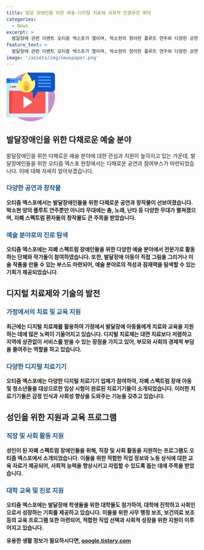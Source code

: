 ```yaml
---
title: 발달 장애인을 위한 예술·디지털 치료제 사회적 인클루전 확대
categories:
  - News
excerpt: >
  발달장애 관련 이벤트 오티즘 엑스포가 열리며, 박소현의 청아한 플루트 연주와 다양한 공연이 눈길을 끔. 발달장애 예술가들의 창작물과 현장에서의 삶, 발전한 디지털 치료기기 소개까지. 발달장애 사회에서의 예술 활동, 대학교 적응 프로그램과 발달장애인을 위한 직업교육 등을 통해 사회통합과 자립을 이끌어내는 이목 집중 주제의 이벤트.
feature_text: >
  발달장애 관련 이벤트 오티즘 엑스포가 열리며, 박소현의 청아한 플루트 연주와 다양한 공연이 눈길을 끔. 발달장애 예술가들의 창작물과 현장에서의 삶, 발전한 디지털 치료기기 소개까지. 발달장애 사회에서의 예술 활동, 대학교 적응 프로그램과 발달장애인을 위한 직업교육 등을 통해 사회통합과 자립을 이끌어내는 이목 집중 주제의 이벤트.
image: '/assets/img/newspaper.png'
---
```


<p><img src="/assets/img/news.png" alt="rentncar 속보" /></p>

<h2 data-ke-size="size26">발달장애인을 위한 다채로운 예술 분야</h2>

<p data-ke-size="size16">발달장애인을 위한 다채로운 예술 분야에 대한 관심과 지원이 높아지고 있는 가운데, 발달장애인들을 위한 오티즘 엑스포 현장에서는 다채로운 공연과 참여부스가 마련되었습니다. 이에 대해 자세히 알아보겠습니다.</p>

<h3><b><span style="color: #1a5490;">다양한 공연과 창작물</span><b></h3>

<p data-ke-size="size16">오티즘 엑스포에서는 발달장애인들을 위한 다채로운 공연과 창작물이 선보여졌습니다. 박소현 양의 플루트 연주뿐만 아니라 무대에는 춤, 노래, 난타 등 다양한 무대가 펼쳐졌으며, 자폐 스펙트럼 환자들의 창작물도 큰 주목을 받았습니다.</p>

<h3><b><span style="color: #1a5490;">예술 분야로의 진로 탐색</span><b></h3>

<p data-ke-size="size16">오티즘 엑스포에는 자폐 스펙트럼 장애인들을 위한 다양한 예술 분야에서 전문가로 활동하는 단체와 작가들이 참여하였습니다. 또한, 발달장애 아동이 직접 그림을 그리거나 미술 작품을 만들 수 있는 부스도 마련되어, 예술 분야로의 적성과 잠재력을 탐색할 수 있는 기회가 제공되었습니다.</p>

<h2 data-ke-size="size26">디지털 치료제와 기술의 발전</h2>

<h3><b><span style="color: #1a5490;">가정에서의 치료 및 교육 지원</span><b></h3>

<p data-ke-size="size16">최근에는 디지털 치료제를 활용하여 가정에서 발달장애 아동들에게 치료와 교육을 지원하는 데에 많은 노력이 기울어지고 있습니다. 디지털 치료제는 대면 치료보다 저렴하고 지역에 상관없이 서비스를 받을 수 있는 장점을 가지고 있어, 부모와 사회의 경제적 부담을 줄여주는 역할을 하고 있습니다.</p>

<h3><b><span style="color: #1a5490;">다양한 디지털 치료기기</span><b></h3>

<p data-ke-size="size16">오티즘 엑스포에는 다양한 디지털 치료기기 업체가 참여하여, 자폐 스펙트럼 장애 아동 및 청소년들을 대상으로한 임상 시험이 완료된 치료기기들이 소개되었습니다. 이러한 치료기기들은 감정 인식과 사회성 향상을 도와주는 기능을 갖추고 있습니다.</p>

<h2 data-ke-size="size26">성인을 위한 지원과 교육 프로그램</h2>

<h3><b><span style="color: #1a5490;">직장 및 사회 활동 지원</span><b></h3>

<p data-ke-size="size16">성인이 된 자폐 스펙트럼 장애인들을 위해, 직장 및 사회 활동을 지원하는 프로그램도 오티즘 엑스포에서 소개되었습니다. 이들을 위한 적합한 직업 정보와 노동 상식에 대한 교육 자료가 제공되어, 사회적 능력을 향상시키고 자립할 수 있도록 돕는 데에 주목을 받았습니다.</p>

<h3><b><span style="color: #1a5490;">대학 교육 및 진로 지원</span><b></h3>

<p data-ke-size="size16">오티즘 엑스포에는 발달장애 학생들을 위한 대학들도 참가하여, 대학에 진학하고 사회인으로서 성장하는 기회를 제공하고 있습니다. 이들을 위한 사무 행정 보조, 보건의료 보조 등의 교육 프로그램 또한 마련되어, 적합한 직업 선택과 사회적 성장을 위한 지원이 이루어지고 있습니다.</p>
유용한 생활 정보가 필요하시다면, <a href="https://qoogle.tistory.com" rel="dofollow">qoogle.tistory.com</a>



